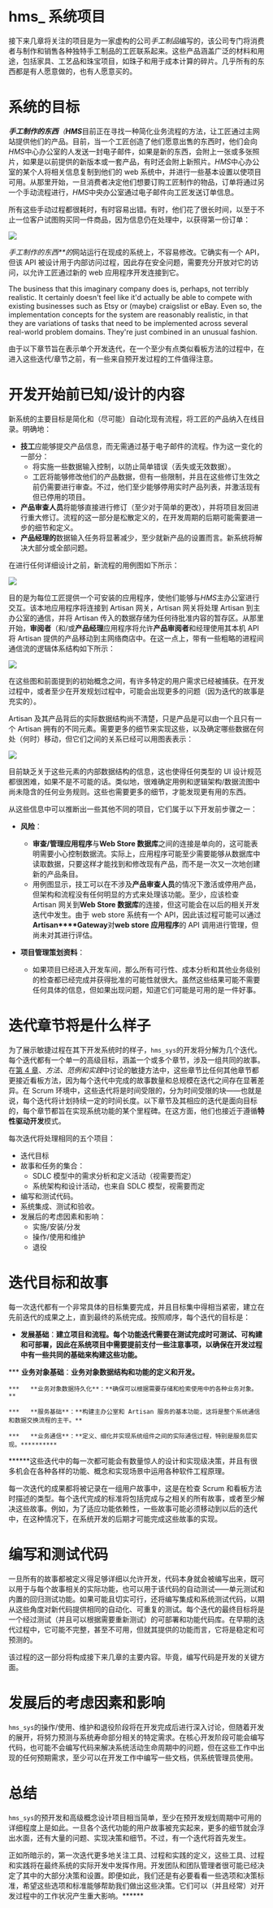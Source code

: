 # hms_ 系统项目

接下来几章将关注的项目是为一家虚构的公司*手工制品*编写的，该公司专门将消费者与制作和销售各种独特手工制品的工匠联系起来。这些产品涵盖广泛的材料和用途，包括家具、工艺品和珠宝项目，如珠子和用于成本计算的碎片。几乎所有的东西都是有人愿意做的，也有人愿意买的。

# 系统的目标

***手工制作的东西**（**HMS***目前正在寻找一种简化业务流程的方法，让工匠通过主网站提供他们的产品。目前，当一个工匠创造了他们愿意出售的东西时，他们会向*HMS*中心办公室的人发送一封电子邮件，如果是新的东西，会附上一张或多张照片，如果是以前提供的新版本或一套产品，有时还会附上新照片。*HMS*中心办公室的某个人将相关信息复制到他们的 web 系统中，并进行一些基本设置以使项目可用。从那里开始，一旦消费者决定他们想要订购工匠制作的物品，订单将通过另一个手动流程进行，*HMS*中央办公室通过电子邮件向工匠发送订单信息。

所有这些手动过程都很耗时，有时容易出错。有时，他们花了很长时间，以至于不止一位客户试图购买同一件商品，因为信息仍在处理中，以获得第一份订单：

![](assets/264d72a0-93af-4dfe-aceb-4d3d1b0e1fee.jpg)

*手工制作的东西**的*网站运行在现成的系统上，不容易修改。它确实有一个 API，但该 API 被设计用于内部访问过程，因此存在安全问题，需要充分开放对它的访问，以允许工匠通过新的 web 应用程序开发连接到它。

The business that this imaginary company does is, perhaps, not terribly realistic. It certainly doesn't feel like it'd actually be able to compete with existing businesses such as Etsy or (maybe) craigslist or eBay. Even so, the implementation concepts for the system are reasonably realistic, in that they are variations of tasks that need to be implemented across several real-world problem domains. They're just combined in an unusual fashion.

由于以下章节旨在表示单个开发迭代，在一个至少有点类似看板方法的过程中，在进入这些迭代/章节之前，有一些来自预开发过程的工件值得注意。

# 开发开始前已知/设计的内容

新系统的主要目标是简化和（尽可能）自动化现有流程，将工匠的产品纳入在线目录。明确地：

*   **技工**应能够提交产品信息，而无需通过基于电子邮件的流程。作为这一变化的一部分：
    *   将实施一些数据输入控制，以防止简单错误（丢失或无效数据）。
    *   工匠将能够修改他们的产品数据，但有一些限制，并且在这些修订生效之前仍需要进行审查。不过，他们至少能够停用实时产品列表，并激活现有但已停用的项目。
*   **产品审查人员**将能够直接进行修订（至少对于简单的更改），并将项目发回进行重大修订。流程的这一部分是松散定义的，在开发周期的后期可能需要进一步的细节和定义。
*   **产品经理的**数据输入任务将显著减少，至少就新产品的设置而言。新系统将解决大部分或全部问题。

在进行任何详细设计之前，新流程的用例图如下所示：

![](assets/87aea1eb-499b-4a4e-b26c-3c343cd42c96.jpg)

目的是为每位工匠提供一个可安装的应用程序，使他们能够与*HMS*主办公室进行交互。该本地应用程序将连接到 Artisan 网关，Artisan 网关将处理 Artisan 到主办公室的通信，并将 Artisan 传入的数据存储为任何待批准内容的暂存区。从那里开始，**审阅者**（和/或**产品经理**应用程序将允许**产品审阅者**和经理使用其本机 API 将 Artisan 提供的产品移动到主网络商店中。在这一点上，带有一些粗略的进程间通信流的逻辑体系结构如下所示：

![](assets/582f6f74-1300-4257-9313-85345973ac82.jpg)

在这些图和前面提到的初始概念之间，有许多特定的用户需求已经被捕获。在开发过程中，或者至少在开发规划过程中，可能会出现更多的问题（因为迭代的故事是充实的）。

Artisan 及其产品背后的实际数据结构尚不清楚，只是产品是可以由一个且只有一个 Artisan 拥有的不同元素。需要更多的细节来实现这些，以及确定哪些数据在何处（何时）移动，但它们之间的关系已经可以用图表表示：

![](assets/060a3516-45ed-4e68-9e69-6cd6e9cbe1b6.jpg)

目前缺乏关于这些元素的内部数据结构的信息，这也使得任何类型的 UI 设计规范都很困难，如果不是不可能的话。类似地，很难确定用例和逻辑架构/数据流图中尚未隐含的任何业务规则。这些也需要更多的细节，才能发现更有用的东西。

从这些信息中可以推断出一些其他不同的项目，它们属于以下开发前步骤之一：

*   **风险**：

    *   **审查/管理应用程序**与**Web Store 数据库**之间的连接是单向的，这可能表明需要小心控制数据流。实际上，应用程序可能至少需要能够从数据库中读取数据，只要这样才能找到和修改现有产品，而不是一次又一次地创建新的产品条目。
    *   用例图显示，技工可以在不涉及**产品审查人员**的情况下激活或停用产品，但架构和流程没有任何明显的方式来处理该功能。至少，应该检查 Artisan 网关到**Web Store 数据库**的连接，但这可能会在以后的相关开发迭代中发生。由于 web store 系统有一个 API，因此该过程可能可以通过**Artisan****Gateway**对**web store 应用程序**的 API 调用进行管理，但尚未对其进行评估。

*   **项目管理策划资料**：

    *   如果项目已经进入开发车间，那么所有可行性、成本分析和其他业务级别的检查都已经完成并获得批准的可能性就很大。虽然这些结果可能不需要任何具体的信息，但如果出现问题，知道它们可能是可用的是一件好事。

# 迭代章节将是什么样子

为了展示敏捷过程在其下开发系统时的样子，`hms_sys`的开发将分解为几个迭代。每个迭代都有一个单一的高级目标，涵盖一个或多个章节，涉及一组共同的故事。在[第 4 章](04.html)、*方法、范例和实践*中讨论的敏捷方法中，这些章节比任何其他章节都更接近看板方法，因为每个迭代中完成的故事数量和总规模在迭代之间存在显著差异。在 Scrum 环境中，这些迭代将是时间受限的，分为时间受限的块——也就是说，每个迭代将计划持续一定的时间长度。以下章节及其相应的迭代是面向目标的，每个章节都旨在实现系统功能的某个里程碑。在这方面，他们也接近于遵循**特性驱动开发**模式。

每次迭代将处理相同的五个项目：

*   迭代目标
*   故事和任务的集合：
    *   SDLC 模型中的需求分析和定义活动（视需要而定）
    *   系统架构和设计活动，也来自 SDLC 模型，视需要而定
*   编写和测试代码。
*   系统集成、测试和验收。
*   发展后的考虑因素和影响：
    *   实施/安装/分发
    *   操作/使用和维护
    *   退役

# 迭代目标和故事

每一次迭代都有一个非常具体的目标集要完成，并且目标集中得相当紧密，建立在先前迭代的成果之上，直到最终的系统完成。按照顺序，每个迭代的目标是：

*   **发展基础**：**建立项目和流程。每个功能迭代需要在测试完成时可测试、可构建和可部署，因此在系统项目中需要提前支付一些注意事项，以确保在开发过程中有一些共同的基础来构建这些功能。**

***   **业务对象基础**：**业务对象数据结构和功能的定义和开发。**

    ***   **业务对象数据持久化**：**确保可以根据需要存储和检索使用中的各种业务对象。**

    ***   **服务基础**：**构建主办公室和 Artisan 服务的基本功能，这将是整个系统通信和数据交换流程的主干。**

    ***   **业务通信**：**定义、细化并实现系统组件之间的实际通信过程，特别是服务层实现。********** 

 ******这些迭代中的每一次都可能会有数量惊人的设计和实现级决策，并且有很多机会在各种各样的功能、概念和实现场景中运用各种软件工程原理。

每一次迭代的成果都将被记录在一组用户故事中，这是在检查 Scrum 和看板方法时描述的类型。每个迭代完成的标准将包括完成与之相关的所有故事，或者至少解决这些故事。例如，为了适应功能依赖性，一些故事可能必须移动到以后的迭代中，在这种情况下，在系统开发的后期才可能完成这些故事的实现。

# 编写和测试代码

一旦所有的故事都被定义得足够详细以允许开发，代码本身就会被编写出来，既可以用于与每个故事相关的实际功能，也可以用于该代码的自动测试——单元测试和内置的回归测试功能。如果可能且切实可行，还将编写集成和系统测试代码，以期从这些角度对新代码提供相同的自动化、可重复的测试。每个迭代的最终目标将是一个经过测试（并且可以根据需要重新测试）的可部署和功能代码库。在早期的迭代过程中，它可能不完整，甚至不可用，但就其提供的功能而言，它将是稳定和可预测的。

该过程的这一部分将构成接下来几章的主要内容。毕竟，编写代码是开发的关键方面。

# 发展后的考虑因素和影响

`hms_sys`的操作/使用、维护和退役阶段将在开发完成后进行深入讨论，但随着开发的展开，将努力预测与系统寿命部分相关的特定需求。在核心开发阶段可能会编写代码，也可能不会编写代码来解决系统活动生命周期中的问题，但在这些工作中出现的任何预期需求，至少可以在开发工作中编写一些文档，供系统管理员使用。

# 总结

`hms_sys`的预开发和高级概念设计项目相当简单，至少在预开发规划周期中可用的详细程度上是如此。一旦各个迭代功能的用户故事被充实起来，更多的细节就会浮出水面，还有大量的问题、实现决策和细节。不过，有一个迭代将首先发生。

正如所暗示的，第一次迭代更多地关注工具、过程和实践的定义，这些工具、过程和实践将在最终系统的实际开发中发挥作用。开发团队和团队管理者很可能已经决定了其中的大部分决策和设置。即便如此，我们还是有必要看看一些选项和决策标准，希望这些选项和标准能够帮助我们做出这些决策。它们可以（并且经常）对开发过程中的工作状况产生重大影响。******